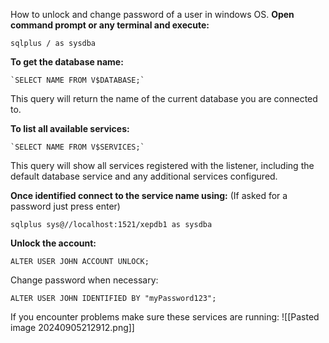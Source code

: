 How to unlock and change password of a user in windows OS.
**Open command prompt or any terminal and execute:**
    
    sqlplus / as sysdba
    
 **To get the database name:**
    
    `SELECT NAME FROM V$DATABASE;`
    
This query will return the name of the current database you are connected to.

**To list all available services:**
    
    `SELECT NAME FROM V$SERVICES;`
    
This query will show all services registered with the listener, including the default database service and any additional services configured.

**Once identified connect to the service name using:** (If asked for a password just press enter)
      
    sqlplus sys@//localhost:1521/xepdb1 as sysdba
    
**Unlock the account:** 
     
    ALTER USER JOHN ACCOUNT UNLOCK;
    
Change password when necessary:
     
    ALTER USER JOHN IDENTIFIED BY "myPassword123";
    

If you encounter problems make sure these services are running:
![[Pasted image 20240905212912.png]]
